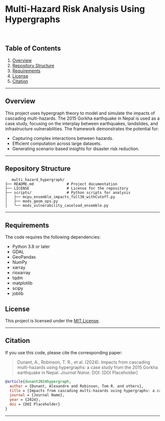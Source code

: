 # Multi-Hazard Risk Analysis Using Hypergraphs

 

## Table of Contents

1. [Overview](#overview)
2. [Repository Structure](#repository-structure)
3. [Requirements](#requirements)
4. [License](#license)
5. [Citation](#citation)

---

## Overview

This project uses hypergraph theory to model and simulate the impacts of cascading multi-hazards. The 2015 Gorkha earthquake in Nepal is used as a case study, focusing on the interplay between earthquakes, landslides, and infrastructure vulnerabilities. The framework demonstrates the potential for:

- Capturing complex interactions between hazards.
- Efficient computation across large datasets.
- Generating scenario-based insights for disaster risk reduction.

---

## Repository Structure

```plaintext
   multi_hazard_hypergraph/
├── README.md               # Project documentation
├── LICENSE                 # License for the repository
├── scripts/                # Python scripts for analysis
│   ├── mcpu_ensemble_impacts_full30_withCutoff.py
│   ├── mods_geom_ops.py
│   └── mods_vulnerability_caseload_ensemble.py

```

---

## Requirements

The code requires the following dependencies:

- Python 3.8 or later
- GDAL
- GeoPandas
- NumPy
- xarray
- rioxarray
- tqdm
- matplotlib
- scipy
- joblib


## License

This project is licensed under the [MIT License](LICENSE).

---

## Citation

If you use this code, please cite the corresponding paper:

> Dunant, A., Robinson, T. R., et al. (2024). Impacts from cascading multi-hazards using hypergraphs: a case study from the 2015 Gorkha earthquake in Nepal. *Journal Name*. DOI: [DOI Placeholder]

```bibtex
@article{dunant2024hypergraph,
  author = {Dunant, Alexandre and Robinson, Tom R. and others},
  title = {Impacts from cascading multi-hazards using hypergraphs: a case study from the 2015 Gorkha earthquake in Nepal},
  journal = {Journal Name},
  year = {2024},
  doi = {DOI Placeholder}
}
```

---

